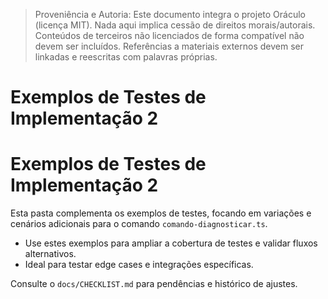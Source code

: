 > Proveniência e Autoria: Este documento integra o projeto Oráculo (licença MIT).
> Nada aqui implica cessão de direitos morais/autorais.
> Conteúdos de terceiros não licenciados de forma compatível não devem ser incluídos.
> Referências a materiais externos devem ser linkadas e reescritas com palavras próprias.

# Exemplos de Testes de Implementação 2

# Exemplos de Testes de Implementação 2

Esta pasta complementa os exemplos de testes, focando em variações e cenários adicionais para o comando `comando-diagnosticar.ts`.

- Use estes exemplos para ampliar a cobertura de testes e validar fluxos alternativos.
- Ideal para testar edge cases e integrações específicas.

Consulte o `docs/CHECKLIST.md` para pendências e histórico de ajustes.

